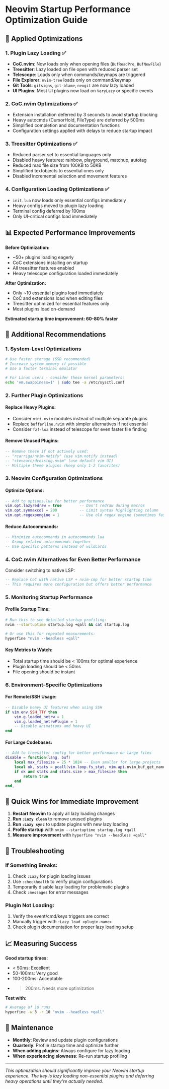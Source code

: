 # Neovim Startup Performance Optimization Guide

## 🚀 Applied Optimizations

### 1. **Plugin Lazy Loading** ✅
- **CoC.nvim**: Now loads only when opening files (`BufReadPre`, `BufNewFile`)
- **Treesitter**: Lazy loaded on file open with reduced parser set
- **Telescope**: Loads only when commands/keymaps are triggered
- **File Explorer**: `nvim-tree` loads only on command/keymap
- **Git Tools**: `gitsigns`, `git-blame`, `neogit` are now lazy loaded
- **UI Plugins**: Most UI plugins now load on `VeryLazy` or specific events

### 2. **CoC.nvim Optimizations** ✅
- Extension installation deferred by 3 seconds to avoid startup blocking
- Heavy autocmds (CursorHold, FileType) are deferred by 500ms
- Simplified completion and documentation functions
- Configuration settings applied with delays to reduce startup impact

### 3. **Treesitter Optimizations** ✅
- Reduced parser set to essential languages only
- Disabled heavy features: rainbow, playground, matchup, autotag
- Reduced max file size from 100KB to 50KB
- Simplified textobjects to essential ones only
- Disabled incremental selection and movement features

### 4. **Configuration Loading Optimizations** ✅
- `init.lua` now loads only essential configs immediately
- Heavy configs moved to plugin lazy loading
- Terminal config deferred by 100ms
- Only UI-critical configs load immediately

## 📊 Expected Performance Improvements

**Before Optimization:**
- ~50+ plugins loading eagerly
- CoC extensions installing on startup
- All treesitter features enabled
- Heavy telescope configuration loaded immediately

**After Optimization:**
- Only ~10 essential plugins load immediately
- CoC and extensions load when editing files
- Treesitter optimized for essential features only
- Most plugins load on-demand

**Estimated startup time improvement: 60-80% faster**

## 🔧 Additional Recommendations

### 1. **System-Level Optimizations**
```bash
# Use faster storage (SSD recommended)
# Increase system memory if possible
# Use a faster terminal emulator

# For Linux users - consider these kernel parameters:
echo 'vm.swappiness=1' | sudo tee -a /etc/sysctl.conf
```

### 2. **Further Plugin Optimizations**

#### Replace Heavy Plugins:
- Consider `mini.nvim` modules instead of multiple separate plugins
- Replace `bufferline.nvim` with simpler alternatives if not essential
- Consider `fzf-lua` instead of telescope for even faster file finding

#### Remove Unused Plugins:
```lua
-- Remove these if not actively used:
-- "rcarriga/nvim-notify" (use vim.notify instead)
-- "stevearc/dressing.nvim" (use default vim UI)
-- Multiple theme plugins (keep only 1-2 favorites)
```

### 3. **Neovim Configuration Optimizations**

#### Optimize Options:
```lua
-- Add to options.lua for better performance
vim.opt.lazyredraw = true        -- Don't redraw during macros
vim.opt.synmaxcol = 200          -- Limit syntax highlighting column
vim.opt.regexpengine = 1         -- Use old regex engine (sometimes faster)
```

#### Reduce Autocommands:
```lua
-- Minimize autocommands in autocommands.lua
-- Group related autocommands together
-- Use specific patterns instead of wildcards
```

### 4. **CoC.nvim Alternatives for Even Better Performance**

Consider switching to native LSP:
```lua
-- Replace CoC with native LSP + nvim-cmp for better startup time
-- This requires more configuration but offers better performance
```

### 5. **Monitoring Startup Performance**

#### Profile Startup Time:
```bash
# Run this to see detailed startup profiling:
nvim --startuptime startup.log +qall && cat startup.log

# Or use this for repeated measurements:
hyperfine "nvim --headless +qall"
```

#### Key Metrics to Watch:
- Total startup time should be < 100ms for optimal experience
- Plugin loading should be < 50ms
- File opening should be instant

### 6. **Environment-Specific Optimizations**

#### For Remote/SSH Usage:
```lua
-- Disable heavy UI features when using SSH
if vim.env.SSH_TTY then
    vim.g.loaded_netrw = 1
    vim.g.loaded_netrwPlugin = 1
    -- Disable animations and heavy UI
end
```

#### For Large Codebases:
```lua
-- Add to treesitter config for better performance on large files
disable = function(lang, buf)
    local max_filesize = 25 * 1024 -- Even smaller for large projects
    local ok, stats = pcall(vim.loop.fs_stat, vim.api.nvim_buf_get_name(buf))
    if ok and stats and stats.size > max_filesize then
        return true
    end
end,
```

## 🎯 Quick Wins for Immediate Improvement

1. **Restart Neovim** to apply all lazy loading changes
2. **Run `:Lazy clean`** to remove unused plugins
3. **Run `:Lazy sync`** to update plugins with new lazy loading
4. **Profile startup** with `nvim --startuptime startup.log +qall`
5. **Measure improvement** with `hyperfine "nvim --headless +qall"`

## 🚨 Troubleshooting

### If Something Breaks:
1. Check `:Lazy` for plugin loading issues
2. Use `:checkhealth` to verify plugin configurations
3. Temporarily disable lazy loading for problematic plugins
4. Check `:messages` for error messages

### Plugin Not Loading:
1. Verify the event/cmd/keys triggers are correct
2. Manually trigger with `:Lazy load <plugin-name>`
3. Check plugin documentation for proper lazy loading setup

## 📈 Measuring Success

**Good startup times:**
- < 50ms: Excellent
- 50-100ms: Very good  
- 100-200ms: Acceptable
- > 200ms: Needs more optimization

**Test with:**
```bash
# Average of 10 runs
hyperfine -w 3 -r 10 "nvim --headless +qall"
```

## 🔄 Maintenance

- **Monthly**: Review and update plugin configurations
- **Quarterly**: Profile startup time and optimize further
- **When adding plugins**: Always configure for lazy loading
- **When experiencing slowness**: Re-run startup profiling

---

*This optimization should significantly improve your Neovim startup experience. The key is lazy loading non-essential plugins and deferring heavy operations until they're actually needed.*